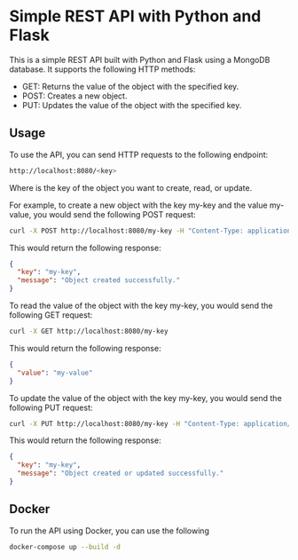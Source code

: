 # Simple REST API with Python and Flask

This is a simple REST API built with Python and Flask using a MongoDB database. It supports the following HTTP methods:

* GET: Returns the value of the object with the specified key.
* POST: Creates a new object.
* PUT: Updates the value of the object with the specified key.

## Usage

To use the API, you can send HTTP requests to the following endpoint:

```bash
http://localhost:8080/<key>
```

Where <key> is the key of the object you want to create, read, or update.

For example, to create a new object with the key my-key and the value my-value, you would send the following POST request:

```bash
curl -X POST http://localhost:8080/my-key -H "Content-Type: application/json" -d '{ "key": "my-key", "value": "my-value" }'
```

This would return the following response:

```json
{
  "key": "my-key",
  "message": "Object created successfully."
}
```

To read the value of the object with the key my-key, you would send the following GET request:

```bash
curl -X GET http://localhost:8080/my-key
```

This would return the following response:

```json
{
  "value": "my-value"
}
```

To update the value of the object with the key my-key, you would send the following PUT request:

```bash
curl -X PUT http://localhost:8080/my-key -H "Content-Type: application/json" -d '{ "value": "new-value" }'
```

This would return the following response:

```json
{
  "key": "my-key",
  "message": "Object created or updated successfully."
}
```

## Docker
To run the API using Docker, you can use the following 

```bash
docker-compose up --build -d 
```